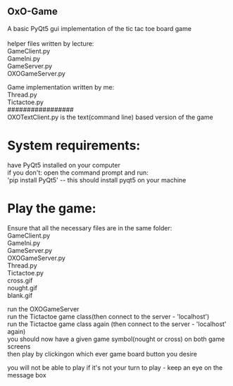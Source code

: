 ## OxO-Game
A basic PyQt5 gui implementation of the tic tac toe board game <br/> <br/>
helper files written by lecture: <br/>
  GameClient.py <br/>
  GameIni.py <br/>
  GameServer.py <br/>
  OXOGameServer.py <br/>

Game implementation written by me: <br/>
  Thread.py <br/>
  Tictactoe.py <br/>
  #################<br/>
  OXOTextClient.py is the text(command line) based version of the game <br/>
  


# System requirements:
  have PyQt5 installed on your computer <br/>
  if you don't: open the command prompt and run:<br/>
                'pip install PyQt5' -- this should install pyqt5 on your machine<br/>
                
# Play the game:
  Ensure that all the necessary files are in the same folder: <br/>
      GameClient.py <br/>
      GameIni.py <br/>
      GameServer.py <br/>
      OXOGameServer.py <br/>
      Thread.py <br/>
      Tictactoe.py <br/>
      cross.gif <br/>nought.gif <br/>blank.gif
      
  run the OXOGameServer<br/>
  run the Tictactoe game class(then connect to the server - 'localhost')<br/>
  run the Tictactoe game class again (then connect to the server - 'localhost' again)<br/>
  you should now have a given game symbol(nought or cross) on both game screens<br/>
  then play by clickingon which ever game board button you desire<br/>
  
  you will not be able to play if it's not your turn to play - keep an eye on the message box
  
